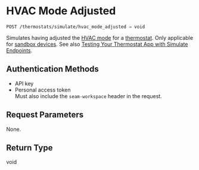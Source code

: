 # HVAC Mode Adjusted

```
POST /thermostats/simulate/hvac_mode_adjusted ⇒ void
```

Simulates having adjusted the [HVAC mode](../../../capability-guides/thermostats/understanding-thermostat-concepts/hvac-mode.md) for a [thermostat](https://docs.seam.co/latest/capability-guides/thermostats). Only applicable for [sandbox devices](../../../core-concepts/workspaces/README.md#sandbox-workspaces). See also [Testing Your Thermostat App with Simulate Endpoints](../../../capability-guides/thermostats/testing-your-thermostat-app-with-simulate-endpoints.md).

## Authentication Methods

- API key
- Personal access token
  <br>Must also include the `seam-workspace` header in the request.

## Request Parameters

None.

## Return Type

void
